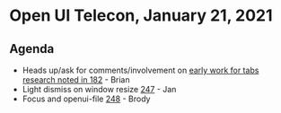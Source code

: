 # Open UI Telecon, January 21, 2021

## Agenda
* Heads up/ask for comments/involvement on [early work for tabs research noted in 182](https://github.com/WICG/open-ui/issues/182#issuecomment-754155769) - Brian
* Light dismiss on window resize [247](https://github.com/WICG/open-ui/issues/247) - Jan
* Focus and openui-file [248](https://github.com/WICG/open-ui/issues/248) - Brody
